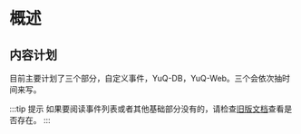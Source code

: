 # 概述

## 内容计划

目前主要计划了三个部分，自定义事件，YuQ-DB，YuQ-Web。三个会依次抽时间来写。

:::tip 提示
如果要阅读事件列表或者其他基础部分没有的，请检查[旧版文档](../old-doc)查看是否存在。
:::

